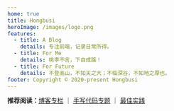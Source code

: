 ```yaml
---
home: true
title: Hongbusi
heroImage: /images/logo.png
features:
  - title: A Blog
    details: 专注前端，记录日常所得。
  - title: For Me
    details: 桃李不言，下自成蹊！
  - title: For Future
    details: 不登高山，不知天之大；不临深谷，不知地之厚也。
footer: Copyright © 2020-present Hongbusi
---
```


**推荐阅读：**[博客专栏](./blogs) ｜ [手写代码专题](./code) ｜ [最佳实践](./best-practices)
